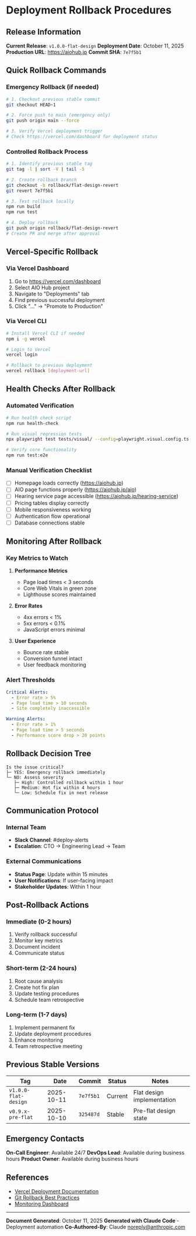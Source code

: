 # Deployment Rollback Procedures

## Release Information

**Current Release**: `v1.0.0-flat-design`
**Deployment Date**: October 11, 2025
**Production URL**: https://aiohub.jp
**Commit SHA**: `7e7f5b1`

## Quick Rollback Commands

### Emergency Rollback (if needed)

```bash
# 1. Checkout previous stable commit
git checkout HEAD~1

# 2. Force push to main (emergency only)
git push origin main --force

# 3. Verify Vercel deployment trigger
# Check https://vercel.com/dashboard for deployment status
```

### Controlled Rollback Process

```bash
# 1. Identify previous stable tag
git tag -l | sort -V | tail -5

# 2. Create rollback branch
git checkout -b rollback/flat-design-revert
git revert 7e7f5b1

# 3. Test rollback locally
npm run build
npm run test

# 4. Deploy rollback
git push origin rollback/flat-design-revert
# Create PR and merge after approval
```

## Vercel-Specific Rollback

### Via Vercel Dashboard
1. Go to https://vercel.com/dashboard
2. Select AIO Hub project
3. Navigate to "Deployments" tab
4. Find previous successful deployment
5. Click "..." → "Promote to Production"

### Via Vercel CLI
```bash
# Install Vercel CLI if needed
npm i -g vercel

# Login to Vercel
vercel login

# Rollback to previous deployment
vercel rollback [deployment-url]
```

## Health Checks After Rollback

### Automated Verification

```bash
# Run health check script
npm run health-check

# Run visual regression tests
npx playwright test tests/visual/ --config=playwright.visual.config.ts

# Verify core functionality
npm run test:e2e
```

### Manual Verification Checklist

- [ ] Homepage loads correctly (https://aiohub.jp)
- [ ] AIO page functions properly (https://aiohub.jp/aio)
- [ ] Hearing service page accessible (https://aiohub.jp/hearing-service)
- [ ] Pricing tables display correctly
- [ ] Mobile responsiveness working
- [ ] Authentication flow operational
- [ ] Database connections stable

## Monitoring After Rollback

### Key Metrics to Watch

1. **Performance Metrics**
   - Page load times < 3 seconds
   - Core Web Vitals in green zone
   - Lighthouse scores maintained

2. **Error Rates**
   - 4xx errors < 1%
   - 5xx errors < 0.1%
   - JavaScript errors minimal

3. **User Experience**
   - Bounce rate stable
   - Conversion funnel intact
   - User feedback monitoring

### Alert Thresholds

```yaml
Critical Alerts:
  - Error rate > 5%
  - Page load time > 10 seconds
  - Site completely inaccessible

Warning Alerts:
  - Error rate > 1%
  - Page load time > 5 seconds
  - Performance score drop > 20 points
```

## Rollback Decision Tree

```
Is the issue critical?
├─ YES: Emergency rollback immediately
└─ NO: Assess severity
   ├─ High: Controlled rollback within 1 hour
   ├─ Medium: Hot fix within 4 hours
   └─ Low: Schedule fix in next release
```

## Communication Protocol

### Internal Team
- **Slack Channel**: #deploy-alerts
- **Escalation**: CTO → Engineering Lead → Team

### External Communications
- **Status Page**: Update within 15 minutes
- **User Notifications**: If user-facing impact
- **Stakeholder Updates**: Within 1 hour

## Post-Rollback Actions

### Immediate (0-2 hours)
1. Verify rollback successful
2. Monitor key metrics
3. Document incident
4. Communicate status

### Short-term (2-24 hours)
1. Root cause analysis
2. Create hot fix plan
3. Update testing procedures
4. Schedule team retrospective

### Long-term (1-7 days)
1. Implement permanent fix
2. Update deployment procedures
3. Enhance monitoring
4. Team retrospective meeting

## Previous Stable Versions

| Tag | Date | Commit | Status | Notes |
|-----|------|--------|--------|-------|
| `v1.0.0-flat-design` | 2025-10-11 | `7e7f5b1` | Current | Flat design implementation |
| `v0.9.x-pre-flat` | 2025-10-10 | `325487d` | Stable | Pre-flat design state |

## Emergency Contacts

**On-Call Engineer**: Available 24/7
**DevOps Lead**: Available during business hours
**Product Owner**: Available during business hours

## References

- [Vercel Deployment Documentation](https://vercel.com/docs/deployments)
- [Git Rollback Best Practices](https://git-scm.com/docs/git-revert)
- [Monitoring Dashboard](https://vercel.com/dashboard)

---

**Document Generated**: October 11, 2025
**Generated with Claude Code** - Deployment automation
**Co-Authored-By**: Claude <noreply@anthropic.com>